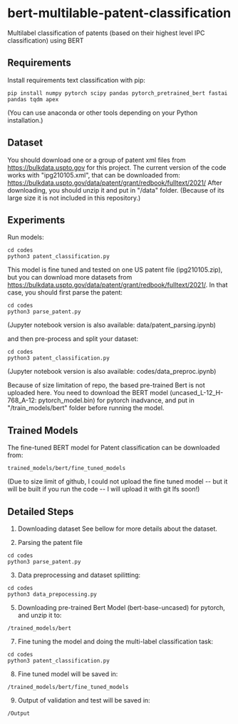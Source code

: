 # bert-multilable-patent-classification
Multilabel classification of patents (based on their highest level IPC classification) using BERT


Requirements
------------

Install requirements text classification with pip:

```
pip install numpy pytorch scipy pandas pytorch_pretrained_bert fastai pandas tqdm apex
```
(You can use anaconda or other tools depending on your Python installation.)


Dataset
-----------
You should download one or a group of patent xml files from https://bulkdata.uspto.gov for this project.
The current version of the code works with "ipg210105.xml", that can be downloaded from:
https://bulkdata.uspto.gov/data/patent/grant/redbook/fulltext/2021/
After downloading, you should unzip it and put in "/data" folder.
(Because of its large size it is not included in this repository.)

Experiments
-----------

Run models:
 
```
cd codes
python3 patent_classification.py
```

This model is fine tuned and tested on one US patent file (ipg210105.zip), but you can download more datasets from https://bulkdata.uspto.gov/data/patent/grant/redbook/fulltext/2021/. 
In that case, you should first parse the patent:

```
cd codes
python3 parse_patent.py
```
(Jupyter notebook version is also available: data/patent_parsing.ipynb)

and then pre-process and split your dataset:
```
cd codes
python3 patent_classification.py
```
(Jupyter notebook version is also available: codes/data_preproc.ipynb)

Because of size limitation of repo, the based pre-trained Bert is not uploaded here. You need to download the BERT model (uncased_L-12_H-768_A-12: pytorch_model.bin) for pytorch inadvance, and put in "/train_models/bert" folder before running the model.

Trained Models
-----------

The fine-tuned BERT model for Patent classification can be downloaded from:
```
trained_models/bert/fine_tuned_models
```
(Due to size limit of github, I could not upload the fine tuned model -- but it will be built if you run the code -- I will upload it with git lfs soon!)

Detailed Steps
-----------
1. Downloading dataset
See bellow for more details about the dataset.

3. Parsing the patent file
```
cd codes
python3 parse_patent.py
```
3. Data preprocessing and dataset spilitting:
```
cd codes
python3 data_prepocessing.py
```
5. Downloading pre-trained Bert Model (bert-base-uncased) for pytorch, and unzip it to:
```
/trained_models/bert
```
7. Fine tuning the model and doing the multi-label classification task:
```
cd codes
python3 patent_classification.py
```
8. Fine tuned model will be saved in:
```
/trained_models/bert/fine_tuned_models
```
9. Output of validation and test will be saved in:
```
/Output
```

